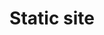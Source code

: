 ---
title: 'Static site'
slug: '/static-site'
description: 'Leverage the latest in fast websites and modern JavaScript with a static site built with Gatsby. Great for quick marketing sites with minimal or no CMS, but also capable as a full-blown React app.'
order: 2
type: 'services'
img: 'static'
---